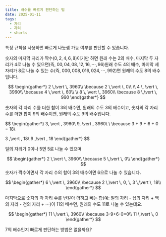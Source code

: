 ```yaml
---
title: 배수를 빠르게 판단하는 법
date: 2025-01-11
tags:
  - 자리
  - 자리
  - shorts
---
```

특정 규칙을 사용하면 빠르게 나눗셈 가능 여부를 판단할 수 있습니다.

숫자의 마지막 자리가 짝수($0, 2, 4, 6, 8$)이기만 하면 원래 수는 2의 배수, 마지막 두 자리가 4로 나눌 수 있으면(즉, $00, 04, 08, 12, 16, \cdots, 96$)원래 수도 4의 배수, 마지막 세 자리가 8로 나눌 수 있는 수(즉, $000, 008, 016, 024, \cdots, 992$)면 원래의 수도 8의 배수입니다.

$$
\begin{gather*}
2 \,\vert \, 3960\\
\because 2 \,\vert \, 0\\
\\
4 \, \vert \, 3960\\
\because 4 \,\vert \, 60\\
\\
8 \, \vert \, 3960\\
\because 8 \,\vert \, 960
\end{gather*}
$$

숫자의 각 자리 수를 더한 합이 $3$의 배수면, 원래의 수도 $3$의 배수이고, 숫자의 각 자리 수를 더한 합이 $9$의 배수이면, 원래의 수도 $9$의 배수입니다.

$$
\begin{gather*}
3\, \vert \, 3960\\
9\, \vert \, 3960\\
\\
\because 3 + 9 + 6 + 0 = 18\\

3 \,\vert \, 18\\
9 \,\vert \, 18
\end{gather*}
$$

일의 자리가 $0$이나 $5$면 $5$로 나눌 수 있으며 

$$
\begin{gather*}
2 \,\vert \, 3960\\
\because 5 \,\vert \, 0\\
\end{gather*}
$$
숫자가 짝수이면서 각 자리 수의 합이 $3$의 배수이면 $6$으로 나눌 수 있습니다.

$$
\begin{gather*}
6 \,\vert \, 3960\\
\because 2 \,\vert \, 0, \, 3 \,\vert \, 18\\
\end{gather*}
$$

마지막으로 숫자의 각 자리 수를 번갈아 더하고 빼는 합(예: 일의 자리 - 십의 자리 + 백의 자리 - 천의 자리 + $\cdots$)이 $11$의 배수면, 원래의 수도 $11$로 나눌 수 있는데요.

$$
\begin{gather*}
11 \,\vert \, 3960\\
\because 3-9+6-0=0\\
11 \,\vert \, 0
\end{gather*}
$$

$7$의 배수인지 빠르게 판단하는 방법은 없을까요?

